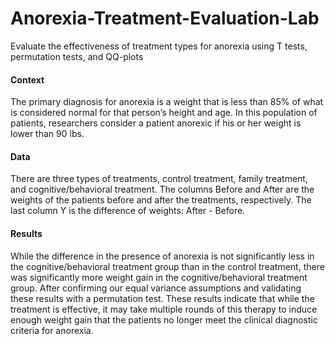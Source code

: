 # Anorexia-Treatment-Evaluation-Lab
Evaluate the effectiveness of treatment types for anorexia using T tests, permutation tests, and QQ-plots


#### Context

The primary diagnosis for anorexia is a weight that is less than 85% of what is considered normal for that person’s height and age. In this population of patients, researchers consider a patient anorexic if his or her weight is lower than 90 lbs. 

#### Data
There are three types of treatments, control treatment, family treatment, and cognitive/behavioral treatment.  The columns Before and After are the weights of the patients before and after the treatments, respectively. The last column Y is the difference of weights: After - Before.

#### Results 
While the difference in the presence of anorexia is not significantly less in the cognitive/behavioral treatment group than in the control treatment, there was significantly more weight gain in the cognitive/behavioral treatment group. After confirming our equal variance assumptions and validating these results with a permutation test.  These results indicate that while the treatment is effective, it may take multiple rounds of this therapy to induce enough weight gain that the patients no longer meet the clinical diagnostic criteria for anorexia.
